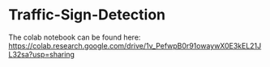 # Traffic-Sign-Detection
The colab notebook can be found here: https://colab.research.google.com/drive/1v_PefwpB0r91owaywX0E3kEL21JL32sa?usp=sharing
